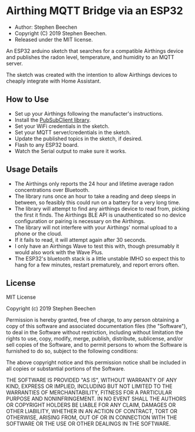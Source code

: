 Airthing MQTT Bridge via an ESP32
==========

* Author: Stephen Beechen 
* Copyright (C) 2019 Stephen Beechen.
* Released under the MIT license.

 An ESP32 arduino sketch that searches for a compatible Airthings device and publishes the radon level, temperature, and humidity to an MQTT server.

 The sketch was created with the intention to allow Airthings devices to cheaply integrate with Home Assistant.

How to Use
----------
* Set up your Airthings following the manufacter's instructions.
* Install the [PubSubClient library](https://pubsubclient.knolleary.net/).
* Set your WiFi credentials in the sketch.
* Set your MQTT server/credentials in the sketch.
* Update the published topics in the sketch, if desired.
* Flash to any ESP32 board.
* Watch the Serial output to make sure it works.

Usage Details
---------------------
* The Airthings only reports the 24 hour and lifetime average radon concentrations over Bluetooth.
* The library runs once an hour to take a reading and deep sleeps in between, so feasibly this could run on a battery for a very long time.
* The library will attempt to find any airthings device to read from, picking the first it finds.  The Airthings BLE API is unauthenticated so no device configuration or pairing is necessary on the Airthings.
* The library will not interfere with your Airthings' normal upload to a phone or the cloud.
* If it fails to read, it will attempt again after 30 seconds.
* I only have an Airthings Wave to test this with, though presumably it would also work with the Wave Plus.
* The ESP32's bluetooth stack is a little unstable IMHO so expect this to hang for a few minutes, restart prematurely, and report errors often.


License
-------

MIT License

Copyright (c) 2019 Stephen Beechen

Permission is hereby granted, free of charge, to any person obtaining a copy
of this software and associated documentation files (the "Software"), to deal
in the Software without restriction, including without limitation the rights
to use, copy, modify, merge, publish, distribute, sublicense, and/or sell
copies of the Software, and to permit persons to whom the Software is
furnished to do so, subject to the following conditions:

The above copyright notice and this permission notice shall be included in all
copies or substantial portions of the Software.

THE SOFTWARE IS PROVIDED "AS IS", WITHOUT WARRANTY OF ANY KIND, EXPRESS OR
IMPLIED, INCLUDING BUT NOT LIMITED TO THE WARRANTIES OF MERCHANTABILITY,
FITNESS FOR A PARTICULAR PURPOSE AND NONINFRINGEMENT. IN NO EVENT SHALL THE
AUTHORS OR COPYRIGHT HOLDERS BE LIABLE FOR ANY CLAIM, DAMAGES OR OTHER
LIABILITY, WHETHER IN AN ACTION OF CONTRACT, TORT OR OTHERWISE, ARISING FROM,
OUT OF OR IN CONNECTION WITH THE SOFTWARE OR THE USE OR OTHER DEALINGS IN THE
SOFTWARE.
